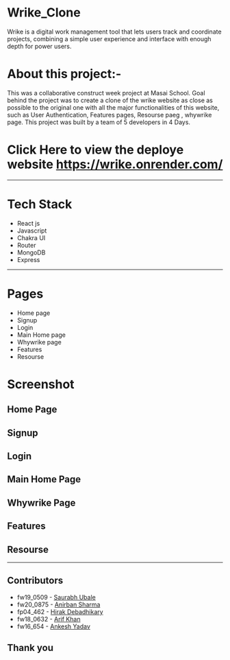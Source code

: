  # Wrike_Clone
 
 Wrike is a digital work management tool that lets users track and coordinate projects, combining a simple user experience and interface with enough depth for power users.
 
 # About this project:-
 
This was a collaborative construct week project at Masai School. Goal behind the project was to create a clone of the wrike website as close as possible to the original one with all the major functionalities of this website, such as User Authentication, Features pages, Resourse paeg , whywrike page. This project was built by a team of 5 developers in 4 Days.

# Click Here to view the deploye website https://wrike.onrender.com/
__________________________________________________________
# Tech Stack
* React js
* Javascript
* Chakra UI
* Router
* MongoDB
* Express

____________________________________________________
# Pages
* Home page
* Signup 
* Login
* Main Home page
* Whywrike page
* Features
* Resourse

# Screenshot
## Home Page
## Signup
## Login
## Main Home Page
## Whywrike Page
## Features
## Resourse
________________________________________

## Contributors

- fw19_0509 - <a href="https://github.com/saurabhsanjay">Saurabh Ubale</a> 
- fw20_0875 - <a href="https://github.com/anirbansharma1996">Anirban Sharma</a> 
- fp04_462 -  <a href="https://github.com/Hirak-Debadhikary"> Hirak Debadhikary</a> 
- fw18_0632 - <a href="https://github.com/Aarif shazZ">Arif Khan</a>       
- fw16_654 - <a href="https://github.com/ankesh1111"> Ankesh Yadav </a><br>

## Thank you
 

